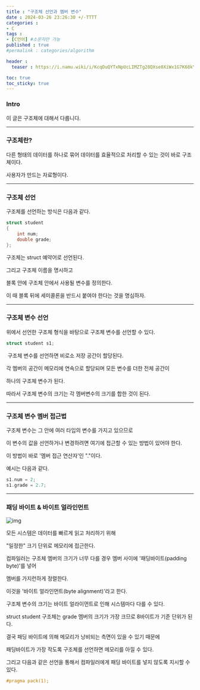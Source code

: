 ```yaml
---
title : "구조체 선언과 멤버 변수"
date : 2024-03-26 23:26:30 +/-TTTT
categories : 
- C
tags : 
- [C언어] #소문자만 가능
published : true
#permalink : categories/algorithm

header :
  teaser : https://i.namu.wiki/i/KcqDuQYTxNpUcLIMZTg28QXse0XiWx1G7K68kYYCo1GuhoHmhB_V8Qe9odGGt0BH9-0nQZTN53WXTNpDmwVfWQ.svg

toc: true
toc_sticky: true
---
```


### Intro

이 글은 구조체에 대해서 다룹니다.

* * *

### 구조체란?

다른 형태의 데이터를 하나로 묶어 데이터를 효율적으로 처리할 수 있는 것이 바로 구조체이다.

사용자가 만드는 자료형이다.

* * *

### 구조체 선언

구조체를 선언하는 방식은 다음과 같다.

```c
struct student
{
    int num;
    double grade;
};
```

구조체는 struct 예약어로 선언된다.

그리고 구조체 이름을 명시하고

블록 안에 구조체 안에서 사용될 변수를 정의한다.

이 때 블록 뒤에 세미콜론을 반드시 붙여야 한다는 것을 명심하자.

* * *

### 구조체 변수 선언

위에서 선언한 구조체 형식을 바탕으로 구조체 변수를 선언할 수 있다.

```c
struct student s1;
```

&nbsp;구조체 변수를 선언하면 비로소 저장 공간이 할당된다.

각 멤버의 공간이 메모리에 연속으로 할당되며 모든 변수를 더한 전체 공간이

하나의 구조체 변수가 된다. 

따라서 구조체 변수의 크기는 각 멤버변수의 크기를 합한 것이 된다.

* * *

### 구조체 변수 멤버 접근법

구조체 변수는 그 안에 여러 타입의 변수를 가지고 있으므로

이 변수의 값을 선언하거나 변경하려면 여기에 접근할 수 있는 방법이 있어야 한다.

이 방법이 바로 '멤버 접근 연산자'인 "."이다.

예시는 다음과 같다.

```c
s1.num = 2;
s1.grade = 2.7;
```

* * *

### 패딩 바이트 & 바이트 얼라인먼트

![img](https://abstractexpr.com/wp-content/uploads/2023/06/struct-intel-example-1.png?w=1024)

모든 시스템은 데이터를 빠르게 읽고 처리하기 위해

"일정한" 크기 단위로 메모리에 접근한다.

컴파일러는 구조체 멤버의 크기가 너무 다를 경우 멤버 사이에 '패딩바이트(padding byte)'를 넣어

멤버를 가지런하게 정렬한다.

이것을 '바이트 얼라인먼트(byte alignment)'라고 한다.

구조체 변수의 크기는 바이트 얼라이먼트로 인해 시스템마다 다를 수 있다.

struct student 구조체는 grade 멤버의 크기가 가장 크므로 8바이트가 기준 단위가 된다.

결국 패딩 바이트에 의해 메모리가 낭비되는 측면이 있을 수 있기 때문에

패딩바이트가 가장 작도록 구조체를 선언하면 메모리를 아낄 수 있다.

그리고 다음과 같은 선언을 통해서 컴파일러에게 패딩 바이트를 넣지 않도록 지시할 수 있다.

```c
#pragma pack(1);
```

&nbsp;

&nbsp;